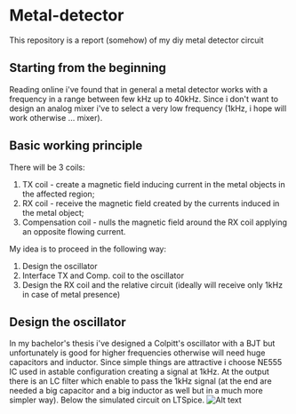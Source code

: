 # Metal-detector
This repository is a report (somehow) of my diy metal detector circuit

## Starting from the beginning
Reading online i've found that in general a metal detector works with a frequency in a range between few kHz up to 40kHz. Since i don't want to design an analog mixer i've to select a very low frequency (1kHz, i hope will work otherwise ... mixer).

## Basic working principle
There will be 3 coils:
1. TX coil - create a magnetic field inducing current in the metal objects in the affected region;
2. RX coil - receive the magnetic field created by the currents induced in the metal object; 
3. Compensation coil - nulls the magnetic field around the RX coil applying an opposite flowing current.

My idea is to proceed in the following way:
1. Design the oscillator
2. Interface TX and Comp. coil to the oscillator
3. Design the RX coil and the relative circuit (ideally will receive only 1kHz in case of metal presence)

## Design the oscillator
In my bachelor's thesis i've designed a Colpitt's oscillator with a BJT but unfortunately is good for higher frequencies otherwise will need huge capacitors and inductor.
Since simple things are attractive i choose NE555 IC used in astable configuration creating a signal at 1kHz.
At the output there is an LC filter which enable to pass the 1kHz signal (at the end are needed a big capacitor and a big inductor as well but in a much more simpler way).
Below the simulated circuit on LTSpice.
![Alt text](.\.oscillatorCircuit.png "Oscillator circuit")